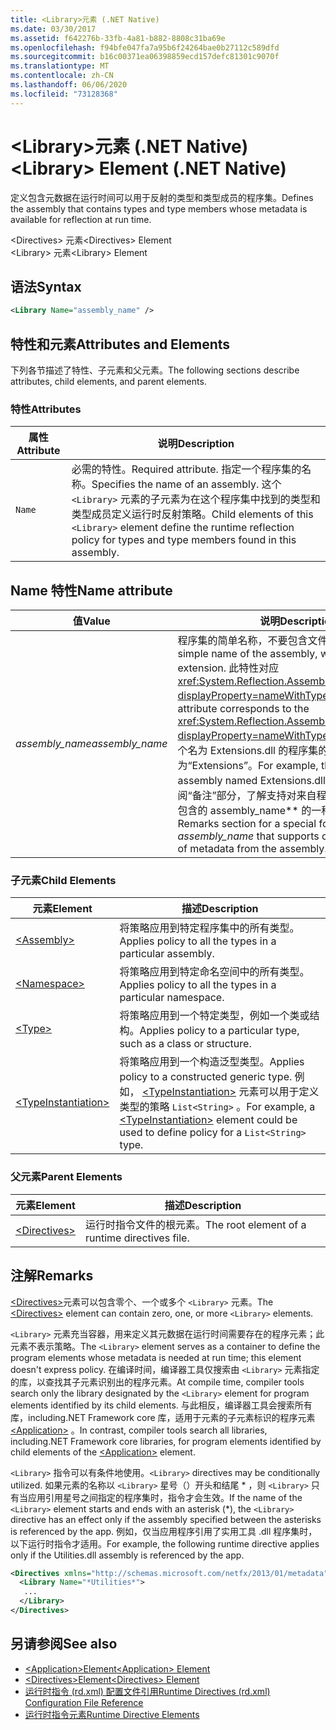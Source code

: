 ```yaml
---
title: <Library>元素 (.NET Native)
ms.date: 03/30/2017
ms.assetid: f642276b-33fb-4a81-b882-8808c31ba69e
ms.openlocfilehash: f94bfe047fa7a95b6f24264bae0b27112c589dfd
ms.sourcegitcommit: b16c00371ea06398859ecd157defc81301c9070f
ms.translationtype: MT
ms.contentlocale: zh-CN
ms.lasthandoff: 06/06/2020
ms.locfileid: "73128368"
---
```

# <a name="library-element-net-native"></a><span data-ttu-id="a78be-102">\<Library>元素 (.NET Native)</span><span class="sxs-lookup"><span data-stu-id="a78be-102">\<Library> Element (.NET Native)</span></span>
<span data-ttu-id="a78be-103">定义包含元数据在运行时间可以用于反射的类型和类型成员的程序集。</span><span class="sxs-lookup"><span data-stu-id="a78be-103">Defines the assembly that contains types and type members whose metadata is available for reflection at run time.</span></span>  
  
 <span data-ttu-id="a78be-104">\<Directives> 元素</span><span class="sxs-lookup"><span data-stu-id="a78be-104">\<Directives> Element</span></span>  
<span data-ttu-id="a78be-105">\<Library> 元素</span><span class="sxs-lookup"><span data-stu-id="a78be-105">\<Library> Element</span></span>  
  
## <a name="syntax"></a><span data-ttu-id="a78be-106">语法</span><span class="sxs-lookup"><span data-stu-id="a78be-106">Syntax</span></span>  
  
```xml  
<Library Name="assembly_name" />  
```  
  
## <a name="attributes-and-elements"></a><span data-ttu-id="a78be-107">特性和元素</span><span class="sxs-lookup"><span data-stu-id="a78be-107">Attributes and Elements</span></span>  
 <span data-ttu-id="a78be-108">下列各节描述了特性、子元素和父元素。</span><span class="sxs-lookup"><span data-stu-id="a78be-108">The following sections describe attributes, child elements, and parent elements.</span></span>  
  
### <a name="attributes"></a><span data-ttu-id="a78be-109">特性</span><span class="sxs-lookup"><span data-stu-id="a78be-109">Attributes</span></span>  
  
|<span data-ttu-id="a78be-110">属性</span><span class="sxs-lookup"><span data-stu-id="a78be-110">Attribute</span></span>|<span data-ttu-id="a78be-111">说明</span><span class="sxs-lookup"><span data-stu-id="a78be-111">Description</span></span>|  
|---------------|-----------------|  
|`Name`|<span data-ttu-id="a78be-112">必需的特性。</span><span class="sxs-lookup"><span data-stu-id="a78be-112">Required attribute.</span></span> <span data-ttu-id="a78be-113">指定一个程序集的名称。</span><span class="sxs-lookup"><span data-stu-id="a78be-113">Specifies the name of an assembly.</span></span> <span data-ttu-id="a78be-114">这个 `<Library>` 元素的子元素为在这个程序集中找到的类型和类型成员定义运行时反射策略。</span><span class="sxs-lookup"><span data-stu-id="a78be-114">Child elements of this `<Library>` element define the runtime reflection policy for types and type members found in this assembly.</span></span>|  
  
## <a name="name-attribute"></a><span data-ttu-id="a78be-115">Name 特性</span><span class="sxs-lookup"><span data-stu-id="a78be-115">Name attribute</span></span>  
  
|<span data-ttu-id="a78be-116">值</span><span class="sxs-lookup"><span data-stu-id="a78be-116">Value</span></span>|<span data-ttu-id="a78be-117">说明</span><span class="sxs-lookup"><span data-stu-id="a78be-117">Description</span></span>|  
|-----------|-----------------|  
|<span data-ttu-id="a78be-118">*assembly_name*</span><span class="sxs-lookup"><span data-stu-id="a78be-118">*assembly_name*</span></span>|<span data-ttu-id="a78be-119">程序集的简单名称，不要包含文件扩展名。</span><span class="sxs-lookup"><span data-stu-id="a78be-119">The simple name of the assembly, without its file extension.</span></span> <span data-ttu-id="a78be-120">此特性对应 <xref:System.Reflection.AssemblyName.Name%2A?displayProperty=nameWithType> 属性。</span><span class="sxs-lookup"><span data-stu-id="a78be-120">This attribute corresponds to the <xref:System.Reflection.AssemblyName.Name%2A?displayProperty=nameWithType> property.</span></span> <span data-ttu-id="a78be-121">例如，一个名为 Extensions.dll 的程序集的名称为“Extensions”。</span><span class="sxs-lookup"><span data-stu-id="a78be-121">For example, the name of an assembly named Extensions.dll is "Extensions".</span></span> <span data-ttu-id="a78be-122">参阅“备注”部分，了解支持对来自程序集的元数据有条件包含的 assembly_name\*\* 的一种特殊形式。</span><span class="sxs-lookup"><span data-stu-id="a78be-122">See the Remarks section for a special form of *assembly_name* that supports conditional inclusion of metadata from the assembly.</span></span>|  
  
### <a name="child-elements"></a><span data-ttu-id="a78be-123">子元素</span><span class="sxs-lookup"><span data-stu-id="a78be-123">Child Elements</span></span>  
  
|<span data-ttu-id="a78be-124">元素</span><span class="sxs-lookup"><span data-stu-id="a78be-124">Element</span></span>|<span data-ttu-id="a78be-125">描述</span><span class="sxs-lookup"><span data-stu-id="a78be-125">Description</span></span>|  
|-------------|-----------------|  
|[\<Assembly>](assembly-element-net-native.md)|<span data-ttu-id="a78be-126">将策略应用到特定程序集中的所有类型。</span><span class="sxs-lookup"><span data-stu-id="a78be-126">Applies policy to all the types in a particular assembly.</span></span>|  
|[\<Namespace>](namespace-element-net-native.md)|<span data-ttu-id="a78be-127">将策略应用到特定命名空间中的所有类型。</span><span class="sxs-lookup"><span data-stu-id="a78be-127">Applies policy to all the types in a particular namespace.</span></span>|  
|[\<Type>](type-element-net-native.md)|<span data-ttu-id="a78be-128">将策略应用到一个特定类型，例如一个类或结构。</span><span class="sxs-lookup"><span data-stu-id="a78be-128">Applies policy to a particular type, such as a class or structure.</span></span>|  
|[\<TypeInstantiation>](typeinstantiation-element-net-native.md)|<span data-ttu-id="a78be-129">将策略应用到一个构造泛型类型。</span><span class="sxs-lookup"><span data-stu-id="a78be-129">Applies policy to a constructed generic type.</span></span> <span data-ttu-id="a78be-130">例如， [\<TypeInstantiation>](typeinstantiation-element-net-native.md) 元素可以用于定义类型的策略 `List<String>` 。</span><span class="sxs-lookup"><span data-stu-id="a78be-130">For example, a [\<TypeInstantiation>](typeinstantiation-element-net-native.md) element could be used to define policy for a `List<String>` type.</span></span>|  
  
### <a name="parent-elements"></a><span data-ttu-id="a78be-131">父元素</span><span class="sxs-lookup"><span data-stu-id="a78be-131">Parent Elements</span></span>  
  
|<span data-ttu-id="a78be-132">元素</span><span class="sxs-lookup"><span data-stu-id="a78be-132">Element</span></span>|<span data-ttu-id="a78be-133">描述</span><span class="sxs-lookup"><span data-stu-id="a78be-133">Description</span></span>|  
|-------------|-----------------|  
|[\<Directives>](directives-element-net-native.md)|<span data-ttu-id="a78be-134">运行时指令文件的根元素。</span><span class="sxs-lookup"><span data-stu-id="a78be-134">The root element of a runtime directives file.</span></span>|  
  
## <a name="remarks"></a><span data-ttu-id="a78be-135">注解</span><span class="sxs-lookup"><span data-stu-id="a78be-135">Remarks</span></span>  
 <span data-ttu-id="a78be-136">[\<Directives>](directives-element-net-native.md)元素可以包含零个、一个或多个 `<Library>` 元素。</span><span class="sxs-lookup"><span data-stu-id="a78be-136">The [\<Directives>](directives-element-net-native.md) element can contain zero, one, or more `<Library>` elements.</span></span>  
  
 <span data-ttu-id="a78be-137">`<Library>` 元素充当容器，用来定义其元数据在运行时间需要存在的程序元素；此元素不表示策略。</span><span class="sxs-lookup"><span data-stu-id="a78be-137">The `<Library>` element serves as a container to define the program elements whose metadata is needed at run time; this element doesn't express policy.</span></span> <span data-ttu-id="a78be-138">在编译时间，编译器工具仅搜索由 `<Library>` 元素指定的库，以查找其子元素识别出的程序元素。</span><span class="sxs-lookup"><span data-stu-id="a78be-138">At compile time, compiler tools search only the library designated by the `<Library>` element for program elements identified by its child elements.</span></span> <span data-ttu-id="a78be-139">与此相反，编译器工具会搜索所有库，including.NET Framework core 库，适用于元素的子元素标识的程序元素 [\<Application>](application-element-net-native.md) 。</span><span class="sxs-lookup"><span data-stu-id="a78be-139">In contrast, compiler tools search all libraries, including.NET Framework core libraries, for program elements identified by child elements of the [\<Application>](application-element-net-native.md) element.</span></span>  
  
 <span data-ttu-id="a78be-140">`<Library>` 指令可以有条件地使用。</span><span class="sxs-lookup"><span data-stu-id="a78be-140">`<Library>` directives may be conditionally utilized.</span></span> <span data-ttu-id="a78be-141">如果元素的名称以 `<Library>` 星号（）开头和结尾 \* ，则 `<Library>` 只有当应用引用星号之间指定的程序集时，指令才会生效。</span><span class="sxs-lookup"><span data-stu-id="a78be-141">If the name of the `<Library>` element starts and ends with an asterisk (\*), the `<Library>` directive has an effect only if the assembly specified between the asterisks is referenced by the app.</span></span> <span data-ttu-id="a78be-142">例如，仅当应用程序引用了实用工具 .dll 程序集时，以下运行时指令才适用。</span><span class="sxs-lookup"><span data-stu-id="a78be-142">For example, the following runtime directive applies only if the Utilities.dll assembly is referenced by the app.</span></span>  
  
```xml  
<Directives xmlns="http://schemas.microsoft.com/netfx/2013/01/metadata">  
  <Library Name="*Utilities*">  
   ...  
  </Library>  
</Directives>  
```  
  
## <a name="see-also"></a><span data-ttu-id="a78be-143">另请参阅</span><span class="sxs-lookup"><span data-stu-id="a78be-143">See also</span></span>

- [<span data-ttu-id="a78be-144">\<Application>Element</span><span class="sxs-lookup"><span data-stu-id="a78be-144">\<Application> Element</span></span>](application-element-net-native.md)
- [<span data-ttu-id="a78be-145">\<Directives>Element</span><span class="sxs-lookup"><span data-stu-id="a78be-145">\<Directives> Element</span></span>](directives-element-net-native.md)
- [<span data-ttu-id="a78be-146">运行时指令 (rd.xml) 配置文件引用</span><span class="sxs-lookup"><span data-stu-id="a78be-146">Runtime Directives (rd.xml) Configuration File Reference</span></span>](runtime-directives-rd-xml-configuration-file-reference.md)
- [<span data-ttu-id="a78be-147">运行时指令元素</span><span class="sxs-lookup"><span data-stu-id="a78be-147">Runtime Directive Elements</span></span>](runtime-directive-elements.md)
